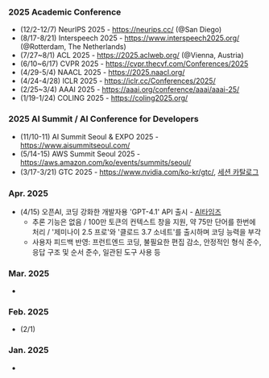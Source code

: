 
### 2025 Academic Conference 
* (12/2-12/7) NeurIPS 2025 - https://neurips.cc/ (@San Diego)
* (8/17-8/21) Interspeech 2025 - https://www.interspeech2025.org/ (@Rotterdam, The Netherlands)
* (7/27~8/1) ACL 2025 - https://2025.aclweb.org/ (@Vienna, Austria)
* (6/10~6/17) CVPR 2025 - https://cvpr.thecvf.com/Conferences/2025
* (4/29-5/4) NAACL 2025 - https://2025.naacl.org/
* (4/24-4/28) ICLR 2025 - https://iclr.cc/Conferences/2025/ 
* (2/25~3/4) AAAI 2025 - https://aaai.org/conference/aaai/aaai-25/ 
* (1/19-1/24) COLING 2025 - https://coling2025.org/
 
### 2025 AI Summit / AI Conference for Developers
* (11/10-11) AI Summit Seoul & EXPO 2025 - https://www.aisummitseoul.com/
* (5/14-15) AWS Summit Seoul 2025 - https://aws.amazon.com/ko/events/summits/seoul/ 
* (3/17-3/21) GTC 2025 - https://www.nvidia.com/ko-kr/gtc/, [세션 카탈로그](https://www.nvidia.com/ko-kr/gtc/session-catalog/)



### Apr. 2025 
* (4/15) 오픈AI, 코딩 강화한 개발자용 'GPT-4.1' API 출시 - [AI타임즈](https://www.aitimes.com/news/articleView.html?idxno=169619)
  - 추론 기능은 없음 / 100만 토큰의 컨텍스트 창을 지원, 약 75만 단어를 한번에 처리 / '제미나이 2.5 프로'와 '클로드 3.7 소네트'를 출시하며 코딩 능력을 부각
  - 사용자 피드백 반영: 프런트엔드 코딩, 불필요한 편집 감소, 안정적인 형식 준수, 응답 구조 및 순서 준수, 일관된 도구 사용 등

### Mar. 2025 
*  

### Feb. 2025
* (2/1)

### Jan. 2025
* 
